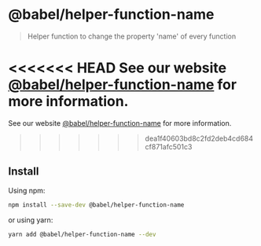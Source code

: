 # @babel/helper-function-name

> Helper function to change the property 'name' of every function

<<<<<<< HEAD
See our website [@babel/helper-function-name](https://babeljs.io/docs/en/next/babel-helper-function-name.html) for more information.
=======
See our website [@babel/helper-function-name](https://babeljs.io/docs/en/babel-helper-function-name) for more information.
>>>>>>> dea1f40603bd8c2fd2deb4cd684cf871afc501c3

## Install

Using npm:

```sh
npm install --save-dev @babel/helper-function-name
```

or using yarn:

```sh
yarn add @babel/helper-function-name --dev
```
